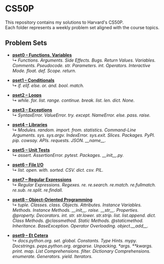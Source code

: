 # CS50P

This repository contains my solutions to Harvard's CS50P.  
Each folder represents a weekly problem set aligned with the course topics.

## Problem Sets

- [**pset0 – Functions, Variables**](./pset0/)  
  ↳ *Functions. Arguments. Side Effects. Bugs. Return Values. Variables. Comments. Pseudocode. str. Parameters. int. Operators. Interactive Mode. float. def. Scope. return.*

- [**pset1 – Conditionals**](./pset1/)  
  ↳ *if. elif. else. or. and. bool. match.*

- [**pset2 – Loops**](./pset2/)  
  ↳ *while. for. list. range. continue. break. list. len. dict. None.*

- [**pset3 – Exceptions**](./pset3/)  
  ↳ *SyntaxError. ValueError. try. except. NameError. else. pass. raise.*

- [**pset4 – Libraries**](./pset4/)  
  ↳ *Modules. random. import. from. statistics. Command-Line Arguments. sys. sys.argv. IndexError. sys.exit. Slices. Packages. PyPI. pip. cowsay. APIs. requests. JSON. \_\_name\_\_.*

- [**pset5 – Unit Tests**](./pset5/)  
  ↳ *assert. AssertionError. pytest. Packages. \_\_init\_\_.py.*

- [**pset6 – File I/O**](./pset6/)  
  ↳ *list. open. with. sorted. CSV. dict. csv. PIL.*

- [**pset7 – Regular Expressions**](./pset7/)  
  ↳ *Regular Expressions. Regexes. re. re.search. re.match. re.fullmatch. re.sub. re.split. re.findall.*

- [**pset8 – Object-Oriented Programming**](./pset8/)  
  ↳ *tuple. Classes. class. Objects. Attributes. Instance Variables. Methods. Instance Methods. \_\_init\_\_. raise. \_\_str\_\_. Properties. @property. Decorators. int. str. str.lower. str.strip. list. list.append. dict. Class Methods. @classmethod. Static Methods. @staticmethod. Inheritance. BaseException. Operator Overloading. object.\_\_add\_\_.*

- [**pset9 – Et Cetera**](./pset9/)  
  ↳ *docs.python.org. set. global. Constants. Type Hints. mypy. Docstrings. peps.python.org. argparse. Unpacking. \*args. \*\*kwargs. print. map. List Comprehensions. filter. Dictionary Comprehensions. enumerate. Generators. yield. Iterators.*
